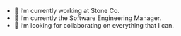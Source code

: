 - 🔭 I’m currently working at Stone Co.
- 🌱 I’m currently the Software Engineering Manager.
- 👯 I’m looking for collaborating on everything that I can.
